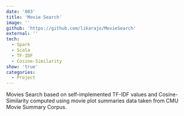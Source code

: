 ```yaml
---
date: '803'
title: 'Movie Search'
image: ''
github: 'https://github.com/likarajo/MovieSearch'
external: ''
tech:
  - Spark
  - Scala
  - TF-IDF
  - Cosine-Similarity
show: 'true'
categories:
  - Project
---
```


Movies Search based on self-implemented TF-IDF values and Cosine-Similarity computed using movie plot summaries data taken from CMU Movie Summary Corpus.